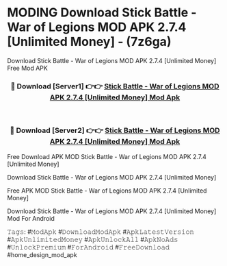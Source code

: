# MODING Download Stick Battle - War of Legions MOD APK 2.7.4 [Unlimited Money] - (7z6ga)
Download Stick Battle - War of Legions MOD APK 2.7.4 [Unlimited Money] Free Mod APK

<div align="center">
<h3>🔴 Download [Server1] 👉👉 <a href="https://apk-comot.site?title=Stick_Battle_-_War_of_Legions_MOD_APK_2.7.4_[Unlimited_Money]">Stick Battle - War of Legions MOD APK 2.7.4 [Unlimited Money] Mod Apk</a></h3><br>

<h3>🔴 Download [Server2] 👉👉 <a href="https://apk-comot.site?title=Stick_Battle_-_War_of_Legions_MOD_APK_2.7.4_[Unlimited_Money]">Stick Battle - War of Legions MOD APK 2.7.4 [Unlimited Money] Mod Apk</a></h3>
</div>


Free Download APK MOD Stick Battle - War of Legions MOD APK 2.7.4 [Unlimited Money]

Download Stick Battle - War of Legions MOD APK 2.7.4 [Unlimited Money] 

Free APK MOD Stick Battle - War of Legions MOD APK 2.7.4 [Unlimited Money] 

Download Stick Battle - War of Legions MOD APK 2.7.4 [Unlimited Money] Mod For Android

𝚃𝚊𝚐𝚜: #𝙼𝚘𝚍𝙰𝚙𝚔 #𝙳𝚘𝚠𝚗𝚕𝚘𝚊𝚍𝙼𝚘𝚍𝙰𝚙𝚔 #𝙰𝚙𝚔𝙻𝚊𝚝𝚎𝚜𝚝𝚅𝚎𝚛𝚜𝚒𝚘𝚗 #𝙰𝚙𝚔𝚄𝚗𝚕𝚒𝚖𝚒𝚝𝚎𝚍𝙼𝚘𝚗𝚎𝚢 #𝙰𝚙𝚔𝚄𝚗𝚕𝚘𝚌𝚔𝙰𝚕𝚕 #𝙰𝚙𝚔𝙽𝚘𝙰𝚍𝚜 #𝚄𝚗𝚕𝚘𝚌𝚔𝙿𝚛𝚎𝚖𝚒𝚞𝚖 #𝙵𝚘𝚛𝙰𝚗𝚍𝚛𝚘𝚒𝚍 #𝙵𝚛𝚎𝚎𝙳𝚘𝚠𝚗𝚕𝚘𝚊𝚍 #home_design_mod_apk